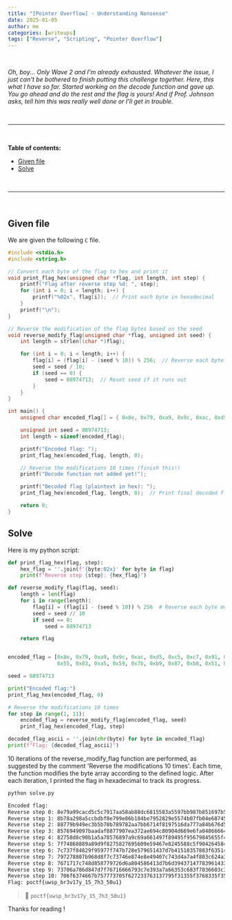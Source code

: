 ```yaml
---
title: "[Pointer Overflow] - Understanding Nonsense"
date: 2025-01-05
author: me
categories: [writeups]
tags: ["Reverse", "Scripting", "Pointer Overflow"]
---
```


<link rel="stylesheet" href="https://cdnjs.cloudflare.com/ajax/libs/font-awesome/5.15.2/css/all.min.css">
<link rel="stylesheet" href="/assets/css/lil-bootstrap.css">
<script src="https://code.jquery.com/jquery-3.6.0.min.js"></script>

<br>

*Oh, boy... Only Wave 2 and I'm already exhausted. Whatever the issue, I just can't be bothered to finish putting this challenge together. Here, this what I have so far. Started working on the decode function and gave up. You go ahead and do the rest and the flag is yours! And if Prof. Johnson asks, tell him this was really well done or I'll get in trouble.*



<br>


_____________________________________________________



<br>

**Table of contents:**

- <a href="#given-file">Given file</a>
- <a href="#solve">Solve</a>

<br>

_____________________________________________________


<br>

## Given file

We are given the following `C` file. 

```c
#include <stdio.h>
#include <string.h>

// Convert each byte of the flag to hex and print it
void print_flag_hex(unsigned char *flag, int length, int step) {
    printf("Flag after reverse step %d: ", step);
    for (int i = 0; i < length; i++) {
        printf("%02x", flag[i]);  // Print each byte in hexadecimal
    }
    printf("\n");
}

// Reverse the modification of the flag bytes based on the seed
void reverse_modify_flag(unsigned char *flag, unsigned int seed) {
    int length = strlen((char *)flag);

    for (int i = 0; i < length; i++) {
        flag[i] = (flag[i] - (seed % 10)) % 256;  // Reverse each byte modification
        seed = seed / 10;
        if (seed == 0) {
            seed = 88974713;  // Reset seed if it runs out
        }
    }
}

int main() {
    unsigned char encoded_flag[] = { 0x8e, 0x79, 0xa9, 0x9c, 0xac, 0xd5, 0xc5, 0xc7, 0x91, 0x7a, 0xa5, 0x8a, 0xb8, 0x8d, 0xc6, 0x81, 0x55, 0x83, 0xa5, 0x59, 0x7b, 0xb9, 0x87, 0xb8, 0x51, 0x69, 0x7b, 0x58, 0xbb, 0x8b, 0xcd};

    unsigned int seed = 88974713;
    int length = sizeof(encoded_flag);

    printf("Encoded flag: ");
    print_flag_hex(encoded_flag, length, 0);

    // Reverse the modifications 10 times (finish this!)
    printf("Decode function not added yet!");

    printf("Decoded flag (plaintext in hex): ");
    print_flag_hex(encoded_flag, length, 0);  // Print final decoded flag in hex

    return 0;
}
```

## Solve

Here is my python script:

```python
def print_flag_hex(flag, step):
    hex_flag = ''.join(f'{byte:02x}' for byte in flag)
    print(f"Reverse step {step}: {hex_flag}")

def reverse_modify_flag(flag, seed):
    length = len(flag)
    for i in range(length):
        flag[i] = (flag[i] - (seed % 10)) % 256  # Reverse each byte modification
        seed = seed // 10
        if seed == 0:
            seed = 88974713  

    return flag


encoded_flag = [0x8e, 0x79, 0xa9, 0x9c, 0xac, 0xd5, 0xc5, 0xc7, 0x91, 0x7a, 0xa5, 0x8a, 0xb8, 0x8d, 0xc6, 0x81, 
                0x55, 0x83, 0xa5, 0x59, 0x7b, 0xb9, 0x87, 0xb8, 0x51, 0x69, 0x7b, 0x58, 0xbb, 0x8b, 0xcd]

seed = 88974713

print("Encoded flag:")
print_flag_hex(encoded_flag, 0)

# Reverse the modifications 10 times
for step in range(1, 11): 
    encoded_flag = reverse_modify_flag(encoded_flag, seed)
    print_flag_hex(encoded_flag, step)

decoded_flag_ascii = ''.join(chr(byte) for byte in encoded_flag)
print(f"Flag: {decoded_flag_ascii}")
```

10 iterations of the reverse_modify_flag function are performed, as suggested by the comment 'Reverse the modifications 10 times'. Each time, the function modifies the byte array according to the defined logic. After each iteration, I printed the flag in hexadecimal to track its progress.

```bash
python solve.py

Encoded flag:
Reverse step 0: 8e79a99cacd5c5c7917aa58ab88dc6815583a5597bb987b851697b58bb8bcd
Reverse step 1: 8b78a298a5ccbdbf8e799e86b184be7952829e5574b07fb04e687454b482c5
Reverse step 2: 88779b949ec3b5b78b789782aa7bb6714f8197516da777a84b676d50ad79bd
Reverse step 3: 8576949097baadaf8877907ea372ae694c80904d669e6fa04866664ca670b5
Reverse step 4: 82758d8c90b1a5a78576897a9c69a661497f89495f95679845655f489f67ad
Reverse step 5: 7f74868889a89d9f8275827695609e59467e8245588c5f9042645844985ea5
Reverse step 6: 7c737f84829f95977f747b728e579651437d7b41518357883f63514091559d
Reverse step 7: 797278807b968d8f7c73746e874e8e49407c743d4a7a4f803c624a3c8a4c95
Reverse step 8: 7671717c748d858779726d6a804586413d7b6d39437147783961433883438d
Reverse step 9: 73706a786d847d7f76716666793c7e393a7a66353c683f7036603c347c3a85
Reverse step 10: 706f6374667b757773705f627233763137795f31355f3768335f353075317d
Flag: poctf{uwsp_br3v17y_15_7h3_50u1}
```

> 🚩 `poctf{uwsp_br3v17y_15_7h3_50u1}`

Thanks for reading !